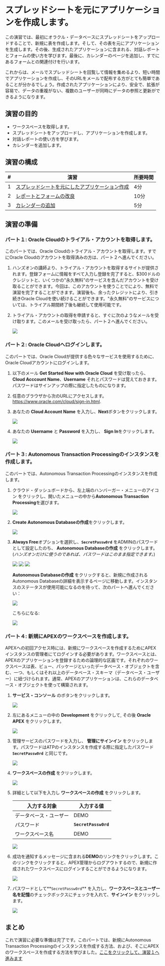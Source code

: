 # スプレッドシートを元にアプリケーションを作成します。

この演習では、最初にオラクル・データベースにスプレッドシートをアップロードすることで、新規に表を作成します。そして、その表を元にアプリケーションを生成します。その後、生成されたアプリケーションに含まれる、対話レポートとフォームの使い方を学びます。最後に、カレンダーのページを追加し、すでにあるフォームとの関連付けを行います。

これからは、メールでスプレッドシートを回覧して情報を集めるより、短い時間でアプリケーションを作成し、そのURLをメールで配布する方がとても簡単であることが分かるでしょう。作成されたアプリケーションにより、安全で、拡張が容易で、データの重複がない、複数のユーザーが同時にデータの参照と更新ができるようになります。

## 演習の目的

* ワークスペースを取得します。
* スプレッドシートをアップロードし、アプリケーションを作成します。
* 対話レポートの使い方を学びます。
* カレンダーを追加します。

## 演習の構成

| # | 演習 | 所要時間 |
| --- | --- | --- |
| 1 | [スプレッドシートを元にしたアプリケーション作成](1-building-your-first-app-creating-an-app-from-a-spreadsheet.md) | 4分 |
| 2 | [レポートとフォームの改良](2-using-the-runtime-environment-improving-the-report-and-form.md) | 10分 |
| 3 | [カレンダーの追加](3-using-the-runtime-environment-adding-a-calendar.md) | 5分 |

## 演習の準備

### **パート１**: Oracle Cloudのトライアル・アカウントを取得します。

このパートでは、Oracle Cloudのトライアル・アカウントを取得します。すでにOracle Cloudのアカウントを取得済みの方は、パート２へ進んでください。

1.  ハンズオンの講師より、トライアル・アカウントを取得するサイトが提供されます。登録フォームに情報をすべて入力し登録を完了すると、$300ドルのクレジットと、いくつかの"永久無料"のサービスを含んだアカウントを受け取ることができます。今回は、このアカウントを使うことでにより、無料で演習を完了することができます。演習後も、余ったクレジットにより、引き続きOracle Cloudを使い続けることができます。"永久無料"のサービスについては、トライアル期間終了後も継続して使用可能です。

2.  トライアル・アカウントの取得を申請すると、すぐに次のようなメールを受け取ります。このメールを受け取ったら、パート２へ進んでください。

    ![](images/0/get-started-email.png)

### **パート２**: Oracle Cloudへログインします。

このパートでは、Oracle Cloudが提供する色々なサービスを使用するために、Oracle Cloudアカウントにログインします。

1. 以下のメール **Get Started Now with Oracle Cloud** を受け取ったら、**Cloud Acccount Name**、**Username** それとパスワードは覚えておきます。パスワードはサインアップの際に指定したものになります。

2. 任意のブラウザから次のURLにアクセスします。https://www.oracle.com/cloud/sign-in.html.

3. あなたの **Cloud Account Name** を入力し、**Next**ボタンをクリックします。

    ![](images/0/enter-oracle-cloud-account-name.png)

4. あなたの **Username** と **Password** を入力し、 **Sign In**をクリックします。

    ![](images/0/enter-user-name-and-password.png)

### **パート３**: Autonomous Transaction Processingのインスタンスを作成します。

このバートでは、Autonomous Transaction Processingのインスタンスを作成します。

1. クラウド・ダッシュボードから、左上端のハンバーガー・メニューのアイコン をクリックし、開いたメニューの中から**Autonomous Transaction Processing**を選びます。

    ![](images/0/select-atp-in-nav-menu.png)

2. **Create Autonomous Databaseの作成**をクリックします。

    ![](images/0/click-create-autonomous-database.png)

3. **Always Free**オプションを選択し、**```SecretPassw0rd```** をADMINのパスワードとして設定したのち、 **Autonomous Databaseの作成** をクリックします。(*ハンズオンだけに使うのであれば、パスワードはこのまま指定できます。*)

    ![](images/0/atp-settings-1.png)
    ![](images/0/atp-settings-2.png)
    ![](images/0/atp-settings-3.png)

    **Autonomous Databaseの作成** をクリックすると、新規に作成されるAutonomous Databaseの詳細を表示するページに移動します。インスタンスのステータスが使用可能になるのを待って、次のパートへ進んでください：
    
    ![](images/0/status-provisioning.png)
    
    こちらになる:

    ![](images/0/status-available.png)

### **パート４**: 新規にAPEXのワークスペースを作成します。

APEXへの初回アクセス時には、新規にワークスペースを作成するためにAPEXインスタンスの管理者にてログインする必要があります。ワークスペースとは、APEXのアプリケーションを登録するための論理的な区画です。それぞれのワークスペースは表、ビュー、パッケージといったデータベース・オブジェクトを含む、一つ、もしくはそれ以上のデータベース・スキーマ（データベース・ユーザー）に紐づけられます。通常、APEXのアプリケーションは、これらのデータベース・オブジェクトを使って構築されます。

1. **サービス・コンソール** のボタンをクリックします。

    ![](images/0/click-atp-service-console.png)

2. 左にあるメニューの中の **Development** をクリックして, その後 **Oracle APEX** をクリックします。 

    ![](images/0/click-oracle-apex.png)

3. 管理サービスのパスワードを入力し、 **管理にサインイン** をクリックします。パスワードはATPのインスタンスを作成する際に指定したパスワード **```SecretPassw0rd```** と同じです。

    ![](images/0/log-in-as-admin.png)

4. **ワークスペースの作成** をクリックします。

    ![](images/0/welcome-create-workspace.png)

5. 詳細として以下を入力し **ワークスペースの作成** をクリックします。

    | 入力する対象 | 入力する値 |
    | --- | --- |
    | データベース・ユーザー | DEMO |
    | パスワード | **`SecretPassw0rd`** |
    | ワークスペース名 | DEMO |

    ![](images/0/create-workspace.png)

6. 成功を通知するメッセージに含まれる**DEMO**のリンクをクリックします。このリンクをクリックすると、APEX管理からログアウトするので、新規に作成されたワークスペースにログインすることができるようになります。

    ![](images/0/log-out-from-admin.png)

7. パスワードとして**``SecretPassw0rd``** を入力し、**ワークスペースとユーザー名を記憶**のチェックボックスにチェックを入れて、**サインイン** をクリックします。

    ![](images/0/log-in-to-workspace.png)
    
## まとめ

これで演習に必要な準備は完了です。このパートでは、新規にAutonomous Transaction Processingのインスタンスを作成する方法、および、そこにAPEXのワークスペースを作成する方法を学びました。[ここをクリックして、演習１へ進みます](1-building-your-first-app-creating-an-app-from-a-spreadsheet.md)